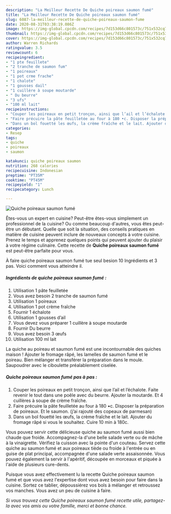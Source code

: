 ```yaml
---
description: "La Meilleur Recette De Quiche poireaux saumon fumé"
title: "La Meilleur Recette De Quiche poireaux saumon fumé"
slug: 6087-la-meilleur-recette-de-quiche-poireaux-saumon-fume
date: 2020-08-31T03:38:19.086Z
image: https://img-global.cpcdn.com/recipes/7d153d66c801573c/751x532cq70/quiche-poireaux-saumon-fume-photo-principale-de-la-recette.jpg
thumbnail: https://img-global.cpcdn.com/recipes/7d153d66c801573c/751x532cq70/quiche-poireaux-saumon-fume-photo-principale-de-la-recette.jpg
cover: https://img-global.cpcdn.com/recipes/7d153d66c801573c/751x532cq70/quiche-poireaux-saumon-fume-photo-principale-de-la-recette.jpg
author: Warren Richards
ratingvalue: 3.5
reviewcount: 6
recipeingredient:
- "1 pte feuillete"
- "2 tranche de saumon fum"
- "1 poireaux"
- "1 pot crme frache"
- "1 chalote"
- "1 gousses dail"
- "1 cuillère à soupe moutarde"
- " Du beurre"
- "3 ufs"
- "100 ml lait"
recipeinstructions:
- "Couper les poireaux en petit tronçon, ainsi que l’ail et l’échalote. Faite revenir le tout dans une poêle avec du beurre. Ajouter la moutarde. Et 4 cuillères à soupe de crème fraîche."
- "Faire précuire la pâte feuilletée au four à 180 •c. Disposer la préparation de poireaux. Et le saumon. (j’ai rajouté des copeaux de parmesan)"
- "Dans un bol fouetté les œufs, la crème fraîche et le lait. Ajouter du fromage râpé si vous le souhaitez. Cuire 10 min à 180c."
categories:
- Resep
tags:
- quiche
- poireaux
- saumon

katakunci: quiche poireaux saumon 
nutrition: 268 calories
recipecuisine: Indonesian
preptime: "PT35M"
cooktime: "PT45M"
recipeyield: "1"
recipecategory: Lunch

---
```



![Quiche poireaux saumon fumé](https://img-global.cpcdn.com/recipes/7d153d66c801573c/751x532cq70/quiche-poireaux-saumon-fume-photo-principale-de-la-recette.jpg)

Êtes-vous un expert en cuisine? Peut-être êtes-vous simplement un professionnel de la cuisine? Ou comme beaucoup d'autres, vous êtes peut-être un débutant. Quelle que soit la situation, des conseils pratiques en matière de cuisine peuvent inclure de nouveaux concepts à votre cuisine. Prenez le temps et apprenez quelques points qui peuvent ajouter du plaisir à votre régime culinaire. Cette recette de <strong> Quiche poireaux saumon fumé </strong> est peut-être parfaite pour vous.

<!--inarticleads1-->

À faire quiche poireaux saumon fumé tue seul besion 10 Ingrédients et 3 pas. Voici comment vous atteindre il.

##### Ingrédients de quiche poireaux saumon fumé :

1. Utilisation 1 pâte feuilletée
1. Vous avez besoin 2 tranche de saumon fumé
1. Utilisation 1 poireaux
1. Utilisation 1 pot crème fraîche
1. Fournir 1 échalote
1. Utilisation 1 gousses d’ail
1. Vous devez vous préparer 1 cuillère à soupe moutarde
1. Fournir  Du beurre
1. Vous avez besoin 3 œufs
1. Utilisation 100 ml lait


La quiche au poireau et saumon fumé est une incontournable des quiches maison ! Ajouter le fromage râpé, les lamelles de saumon fumé et le poireau. Bien mélanger et transférer la préparation dans le moule. Saupoudrer avec le ciboulette préalablement ciselée. 

<!--inarticleads2-->

##### Quiche poireaux saumon fumé pas à pas :

1. Couper les poireaux en petit tronçon, ainsi que l’ail et l’échalote. Faite revenir le tout dans une poêle avec du beurre. Ajouter la moutarde. Et 4 cuillères à soupe de crème fraîche.
1. Faire précuire la pâte feuilletée au four à 180 •c. Disposer la préparation de poireaux. Et le saumon. (j’ai rajouté des copeaux de parmesan)
1. Dans un bol fouetté les œufs, la crème fraîche et le lait. Ajouter du fromage râpé si vous le souhaitez. Cuire 10 min à 180c.


Vous pouvez servir cette délicieuse quiche au saumon fumé aussi bien chaude que froide. Accompagnez-la d&#39;une belle salade verte ou de mâche à la vinaigrette. Vérifiez la cuisson avec la pointe d&#39;un couteau. Servez cette quiche au saumon fumé et aux poireaux tiède ou froide à l&#39;entrée ou en guise de plat principal, accompagnée d&#39;une salade verte assaisonnée. Vous pouvez également la servir à l&#39;apéritif, découpée en morceaux et piquée à l&#39;aide de plusieurs cure-dents. 

<!--inarticleads1-->

<p>
Puisque vous avez effectivement lu la recette Quiche poireaux saumon fumé et que vous avez l'expertise dont vous avez besoin pour faire dans la cuisine. Sortez ce tablier, dépoussiérez vos bols à mélanger et retroussez vos manches. Vous avez un peu de cuisine à faire.
</p>

<p>
<i>Si vous trouvez cette Quiche poireaux saumon fumé recette utile, partagez-la avec vos amis ou votre famille, merci et bonne chance.</i>
</p>
